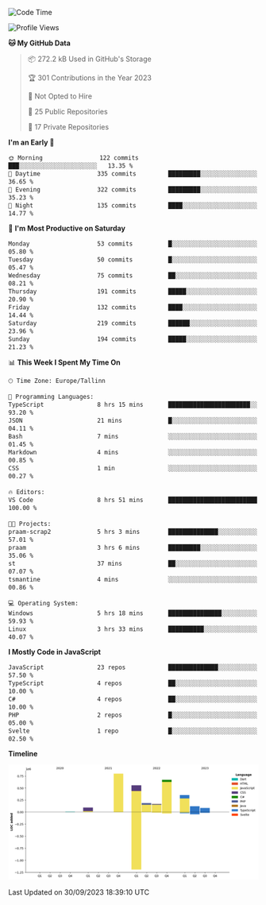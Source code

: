 <!--START_SECTION:waka-->
![Code Time](http://img.shields.io/badge/Code%20Time-405%20hrs%2035%20mins-blue)

![Profile Views](http://img.shields.io/badge/Profile%20Views-0-blue)

**🐱 My GitHub Data** 

> 📦 272.2 kB Used in GitHub's Storage 
 > 
> 🏆 301 Contributions in the Year 2023
 > 
> 🚫 Not Opted to Hire
 > 
> 📜 25 Public Repositories 
 > 
> 🔑 17 Private Repositories 
 > 
**I'm an Early 🐤** 

```text
🌞 Morning                122 commits         ███░░░░░░░░░░░░░░░░░░░░░░   13.35 % 
🌆 Daytime                335 commits         █████████░░░░░░░░░░░░░░░░   36.65 % 
🌃 Evening                322 commits         █████████░░░░░░░░░░░░░░░░   35.23 % 
🌙 Night                  135 commits         ████░░░░░░░░░░░░░░░░░░░░░   14.77 % 
```
📅 **I'm Most Productive on Saturday** 

```text
Monday                   53 commits          █░░░░░░░░░░░░░░░░░░░░░░░░   05.80 % 
Tuesday                  50 commits          █░░░░░░░░░░░░░░░░░░░░░░░░   05.47 % 
Wednesday                75 commits          ██░░░░░░░░░░░░░░░░░░░░░░░   08.21 % 
Thursday                 191 commits         █████░░░░░░░░░░░░░░░░░░░░   20.90 % 
Friday                   132 commits         ████░░░░░░░░░░░░░░░░░░░░░   14.44 % 
Saturday                 219 commits         ██████░░░░░░░░░░░░░░░░░░░   23.96 % 
Sunday                   194 commits         █████░░░░░░░░░░░░░░░░░░░░   21.23 % 
```


📊 **This Week I Spent My Time On** 

```text
🕑︎ Time Zone: Europe/Tallinn

💬 Programming Languages: 
TypeScript               8 hrs 15 mins       ███████████████████████░░   93.20 % 
JSON                     21 mins             █░░░░░░░░░░░░░░░░░░░░░░░░   04.11 % 
Bash                     7 mins              ░░░░░░░░░░░░░░░░░░░░░░░░░   01.45 % 
Markdown                 4 mins              ░░░░░░░░░░░░░░░░░░░░░░░░░   00.85 % 
CSS                      1 min               ░░░░░░░░░░░░░░░░░░░░░░░░░   00.27 % 

🔥 Editors: 
VS Code                  8 hrs 51 mins       █████████████████████████   100.00 % 

🐱‍💻 Projects: 
praam-scrap2             5 hrs 3 mins        ██████████████░░░░░░░░░░░   57.01 % 
praam                    3 hrs 6 mins        █████████░░░░░░░░░░░░░░░░   35.06 % 
st                       37 mins             ██░░░░░░░░░░░░░░░░░░░░░░░   07.07 % 
tsmantine                4 mins              ░░░░░░░░░░░░░░░░░░░░░░░░░   00.86 % 

💻 Operating System: 
Windows                  5 hrs 18 mins       ███████████████░░░░░░░░░░   59.93 % 
Linux                    3 hrs 33 mins       ██████████░░░░░░░░░░░░░░░   40.07 % 
```

**I Mostly Code in JavaScript** 

```text
JavaScript               23 repos            ██████████████░░░░░░░░░░░   57.50 % 
TypeScript               4 repos             ██░░░░░░░░░░░░░░░░░░░░░░░   10.00 % 
C#                       4 repos             ██░░░░░░░░░░░░░░░░░░░░░░░   10.00 % 
PHP                      2 repos             █░░░░░░░░░░░░░░░░░░░░░░░░   05.00 % 
Svelte                   1 repo              █░░░░░░░░░░░░░░░░░░░░░░░░   02.50 % 
```



**Timeline**

![Lines of Code chart](https://raw.githubusercontent.com/Piilu/Piilu/main/assets/bar_graph.png)


 Last Updated on 30/09/2023 18:39:10 UTC
<!--END_SECTION:waka-->